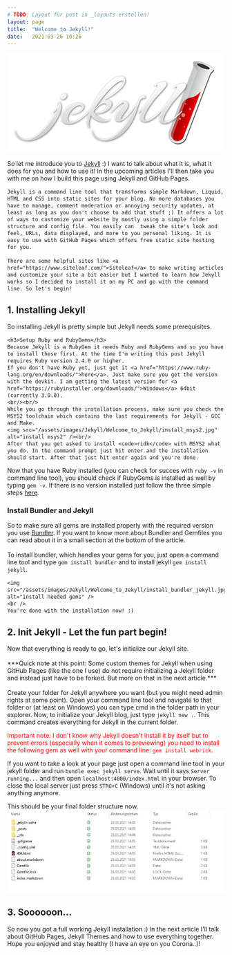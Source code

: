 ```yaml
---
# TODO: Layout für post in _layouts erstellen!
layout: page
title:  "Welcome to Jekyll!"
date:   2021-03-26 10:26
---
```

<div class="content">
  <img src="/assets/images/Jekyll/Welcome_to_Jekyll/jekyll_logo.png" alt="jekyll_logo" />
  <p>
    So let me introduce you to <a href="https://jekyllrb.com/">Jekyll</a> :) I want to talk about what it is, what it does for you and how to use it! In the upcoming articles I'll then take you with me on how I build this page using Jekyll and GitHub Pages.

    Jekyll is a command line tool that transforms simple Markdown, Liquid, HTML and CSS into static sites for your blog. No more databases you have to manage, comment moderation or annoying security updates, at least as long as you don't choose to add that stuff ;) It offers a lot of ways to customize your website by mostly using a simple folder structure and config file. You easily can  tweak the site's look and feel, URLs, data displayed, and more to you personal liking. It is easy to use with GitHub Pages which offers free static site hosting for you.

    There are some helpful sites like <a href="https://www.siteleaf.com/">Siteleaf</a> to make writing articles and customize your site a bit easier but I wanted to learn how Jekyll works so I decided to install it on my PC and go with the command line. So let's begin!
  </p>

  <h2>1. Installing Jekyll</h2>
  <p>
    So installing Jekyll is pretty simple but Jekyll needs some prerequisites.

    <h3>Setup Ruby and RubyGems</h3>
    Because Jekyll is a RubyGem it needs Ruby and RubyGems and so you have to install these first. At the time I'm writing this post Jekyll requires Ruby version 2.4.0 or higher.
    If you don't have Ruby yet, just get it <a href="https://www.ruby-lang.org/en/downloads/">here</a>. Just make sure you get the version with the devkit. I am getting the latest version for <a href="https://rubyinstaller.org/downloads/">Windows</a> 64bit (currently 3.0.0).
    <br/><br/>
    While you go through the installation process, make sure you check the MSYS2 toolchain which contains the last requirements for Jekyll - GCC and Make.
    <img src="/assets/images/Jekyll/Welcome_to_Jekyll/install_msys2.jpg" alt="install msys2" /><br/>
    After that you get asked to install <code>ridk</code> with MSYS2 what you do. In the command prompt just hit enter and the installation should start. After that just hit enter again and you're done.
  </p>
  <p>
    Now that you have Ruby installed (you can check for succes with <code>ruby -v</code> in command line tool), you should check if RubyGems is installed as well by typing <code>gem -v</code>. If there is no version installed just follow the three simple steps <a href="https://rubygems.org/pages/download">here</a>.
  </p>

  <h3>Install Bundler and Jekyll</h3>
  <p>
    So to make sure all gems are installed properly with the required version you use <a href="https://bundler.io/v2.2/#getting-started">Bundler</a>. If you want to know more about Bundler and Gemfiles you can read about it in a small section at the bottom of the article.</br></br>
    <!-- TODO: Abschnitt verlinken mit Anker! -->
    To install bundler, which handles your gems for you, just open a command line tool and type <code>gem install bundler</code> and to install jekyll <code>gem install jekyll</code>.

    <img src="/assets/images/Jekyll/Welcome_to_Jekyll/install_bundler_jekyll.jpg" alt="install needed gems" />
    <br />
    You're done with the installation now! :)
  </p>

  <h2>2. Init Jekyll - Let the fun part begin!</h2>
  Now that everything is ready to go, let's initialize our Jekyll site. <br/><br/>
  ***Quick note at this point: Some custom themes for Jekyll when using GitHub Pages (like the one I use) do not require initializing a Jekyll folder and instead just have to be forked. But more on that in the next article.***<br/><br/>
  Create your folder for Jekyll anywhere you want (but you might need admin rights at some point). Open your command line tool and navigate to that folder or (at least on Windows) you can type cmd in the folder path in your explorer. Now, to initialize your Jekyll blog, just type <code>jekyll new .</code>. This command creates everything for Jekyll in the current folder.

  <p style="color: red">
    Important note: I don't know why Jekyll doesn't install it by itself but to prevent errors (especially when it comes to previewing) you need to install the following gem as well with your command line: <code>gem install webrick</code>.
  </p>

  If you want to take a look at your page just open a command line tool in your jekyll folder and run <code>bundle exec jekyll serve</code>. Wait until it says <code>Server running...</code> and then open <code>localhost:4000/index.html</code> in your browser. To close the local server just press <code>STRG+C</code> (Windows) until it's not asking anything anymore.

  This should be your final folder structure now.<br />
  <img src="/assets/images/Jekyll/Welcome_to_Jekyll/final_folder_structure.jpg" />

  <h2>3. Soooooon...</h2>
  <p>
    So now you got a full working Jekyll installation :) In the next article I'll talk about GitHub Pages, Jekyll Themes and how to use everything together. Hope you enjoyed and stay healthy (I have an eye on you Corona..)!
  </p>
</div>

